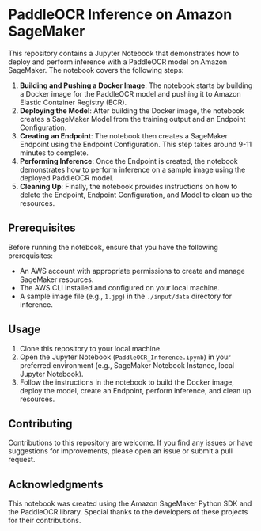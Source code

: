 # PaddleOCR Inference on Amazon SageMaker

This repository contains a Jupyter Notebook that demonstrates how to deploy and perform inference with a PaddleOCR model on Amazon SageMaker. The notebook covers the following steps:

1. **Building and Pushing a Docker Image**: The notebook starts by building a Docker image for the PaddleOCR model and pushing it to Amazon Elastic Container Registry (ECR).
2. **Deploying the Model**: After building the Docker image, the notebook creates a SageMaker Model from the training output and an Endpoint Configuration.
3. **Creating an Endpoint**: The notebook then creates a SageMaker Endpoint using the Endpoint Configuration. This step takes around 9-11 minutes to complete.
4. **Performing Inference**: Once the Endpoint is created, the notebook demonstrates how to perform inference on a sample image using the deployed PaddleOCR model.
5. **Cleaning Up**: Finally, the notebook provides instructions on how to delete the Endpoint, Endpoint Configuration, and Model to clean up the resources.

## Prerequisites

Before running the notebook, ensure that you have the following prerequisites:

- An AWS account with appropriate permissions to create and manage SageMaker resources.
- The AWS CLI installed and configured on your local machine.
- A sample image file (e.g., `1.jpg`) in the `./input/data` directory for inference.

## Usage

1. Clone this repository to your local machine.
2. Open the Jupyter Notebook (`PaddleOCR_Inference.ipynb`) in your preferred environment (e.g., SageMaker Notebook Instance, local Jupyter Notebook).
3. Follow the instructions in the notebook to build the Docker image, deploy the model, create an Endpoint, perform inference, and clean up resources.

## Contributing

Contributions to this repository are welcome. If you find any issues or have suggestions for improvements, please open an issue or submit a pull request.

## Acknowledgments

This notebook was created using the Amazon SageMaker Python SDK and the PaddleOCR library. Special thanks to the developers of these projects for their contributions.
